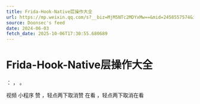 ```yaml
---
title: Frida-Hook-Native层操作大全
url: https://mp.weixin.qq.com/s?__biz=MjM5NTc2MDYxMw==&mid=2458557574&idx=1&sn=630c30df45b199301dc6108ad60ad79d
source: Doonsec's feed
date: 2024-06-03
fetch_date: 2025-10-06T17:30:55.680689
---
```


# Frida-Hook-Native层操作大全

：
，
。

视频
小程序
赞
，轻点两下取消赞
在看
，轻点两下取消在看